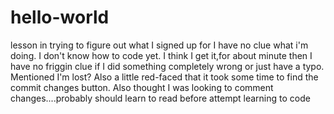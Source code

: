 # hello-world
lesson in trying to figure out what I signed up for
I have no clue what i'm doing. I don't know how to code yet. I think I get it,for about minute then I have no friggin clue if I did something completely wrong or just have a typo. Mentioned I'm lost?  Also a little red-faced that it took some time to find the commit changes button.  Also thought I was looking to comment changes....probably should learn to read before attempt learning to code
